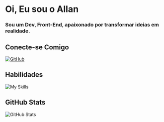 # Oi, Eu sou o Allan
### Sou um Dev, Front-End, apaixonado por transformar ideias em realidade.
## Conecte-se Comigo
[![GitHub](https://img.shields.io/badge/GitHub-FFF?style-for-the-badge&logo=github&logoColor=000)](https://github.com/allanhanauer)
## Habilidades

![My Skills](https://skillicons.dev/icons?i=py,git,github,cpp,html,css,figma,java,javascript,qt)

## GitHub Stats
![GitHub Stats](https://github-readme-stats.vercel.app/api?username=allanhanauer)